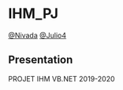 # IHM_PJ

[@Nivada](https://github.com/nivadada)
[@Julio4](https://github.com/julio4)

## Presentation

PROJET IHM VB.NET
2019-2020

